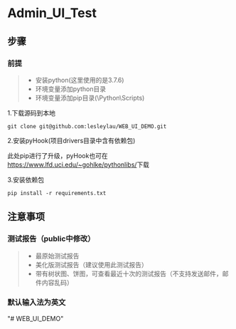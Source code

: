 # **Admin_UI_Test**

## **步骤**

### 前提

> * 安装python(这里使用的是3.7.6)
> * 环境变量添加python目录
> * 环境变量添加pip目录(\Python\Scripts)

1.下载源码到本地

```shell
git clone git@github.com:lesleylau/WEB_UI_DEMO.git
```

2.安装pyHook(项目drivers目录中含有依赖包)

此处pip进行了升级，pyHook也可在<https://www.lfd.uci.edu/~gohlke/pythonlibs/>下载

3.安装依赖包

```shell
pip install -r requirements.txt
```

## **注意事项**

### **测试报告（public中修改）**

> * 最原始测试报告
> * 美化版测试报告（建议使用此测试报告）
> * 带有树状图、饼图，可查看最近十次的测试报告（不支持发送邮件，邮件内容乱码）

### **默认输入法为英文**
"# WEB_UI_DEMO" 
